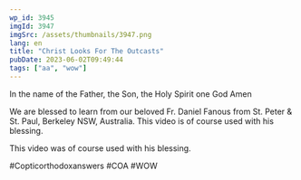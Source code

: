 ```yaml
---
wp_id: 3945
imgId: 3947
imgSrc: /assets/thumbnails/3947.png
lang: en
title: "Christ Looks For The Outcasts"
pubDate: 2023-06-02T09:49:44
tags: ["aa", "wow"]
---
```

<!-- page: 6 -->

<p>In the name of the Father, the Son, the Holy Spirit one God Amen</p>
<p>We are blessed to learn from our beloved Fr. Daniel Fanous from St. Peter &amp; St. Paul, Berkeley NSW, Australia. This video is of course used with his blessing.</p>
<p>This video was of course used with his blessing.</p>
<p>#Copticorthodoxanswers #COA #WOW</p>
